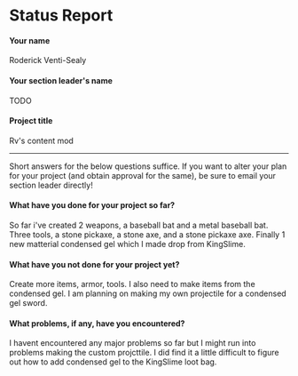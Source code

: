 # Status Report

#### Your name

Roderick Venti-Sealy

#### Your section leader's name

TODO

#### Project title

Rv's content mod

***

Short answers for the below questions suffice. If you want to alter your plan for your project (and obtain approval for the same), be sure to email your section leader directly!

#### What have you done for your project so far?

So far i've created 2 weapons, a baseball bat and a metal baseball bat. Three tools, a stone pickaxe, a stone axe, and a stone pickaxe axe. Finally 1 new matterial condensed gel which I made drop from KingSlime. 

#### What have you not done for your project yet?

Create more items, armor, tools. I also need to make items from the condensed gel. I am planning on making my own projectile for a condensed gel sword.

#### What problems, if any, have you encountered?

I havent encountered any major problems so far but I might run into problems making the custom projcttile. I did find it a little difficult to figure out how to add condensed gel to the KingSlime loot bag.
